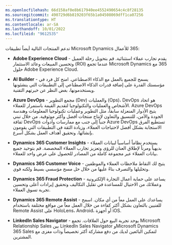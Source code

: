 ```yaml
---
ms.openlocfilehash: 66d158af0e8b617940ee4552490654c4c8f28135
ms.sourcegitcommit: 490729d6b819203f65b1a04508069dff1ca07256
ms.translationtype: HT
ms.contentlocale: ar-SA
ms.lasthandoff: 10/01/2022
ms.locfileid: "9612535"
---
```

تدعم المنتجات التالية أيضاً تطبيقات Microsoft Dynamics ‏365 للأعمال:

-   **Adobe ‏Experience Cloud** - يقدم تجارب عملاء استثنائية. قم بتحويل رحلة العميل وتحسين المبيعات وعائد الاستثمار (ROI) عندما تجمع Microsoft Dynamics ‏365 مع حلول Adobe ‏Experience Cloud.

-   **AI Builder** - يسمح للجميع بالعمل مع الذكاء الاصطناعي. امنح كل فرد في مؤسستك القدرة على إضافة قدرات الذكاء الاصطناعي إلى التطبيقات التي ينشئونها ويستخدمونها، بغض النظر عن خبرتهم التقنية.

-   **Azure DevOps** - مجمع التطوير (Dev) والعمليات (Ops)،‏ DevOps هو اتحاد الأشخاص والعمليات والتكنولوجيا لتقديم القيمة باستمرار للعملاء. Azure DevOps يتيح الأدوار المنعزلة سابقاً، مثل التطوير وعمليات تكنولوجيا المعلومات وهندسة الجودة والأمن، للتنسيق والتعاون لإنتاج منتجات أفضل وأكثر موثوقية. من خلال تبني ثقافة DevOps جنباً إلى جنب مع ممارسات وأدوات Azure DevOps تستطيع الفرق الاستجابة بشكل أفضل لاحتياجات العملاء، وزيادة الثقة في التطبيقات التي يقومون بإنشائها، وتحقيق أهداف العمل بشكل أسرع.

-   **Dynamics 365 Customer Insights** - يستخدم نظاماً أساسياً لبيانات العملاء بديهياً ومرناً لإطلاق العنان للرؤى وتعزيز تجارب العملاء المخصصة. قم بتوحيد جميع بيانات العملاء عبر مجموعة كاملة من المصادر للحصول على عرض واحد للعملاء.

-   **Dynamics 365 Customer Voice** - يتيح لك التقاط ملاحظات العملاء والموظفين وتحليلها والتصرف بناءً عليها من خلال حل مسح مؤسسي بسيط ولكنه قوي.

-   **Dynamics 365 Fraud Protection** - يساعد على حماية أعمال التجارة الإلكترونية وعملائك من الاحتيال للمساعدة في تقليل التكاليف وتحقيق إيرادات أعلى وتحسين تجربة تسوق العملاء.

-   **Dynamics 365 Remote Assist** - يساعدك على العمل معاً من أي مكان. اسمح للفنيين بالتعاون بشكل أكثر كفاءة من خلال العمل معاً من مواقع مختلفة باستخدام Remote Assist على HoloLens، Android، أو أجهزة iOS.

-   **LinkedIn Sales Navigator** - يوحد تجربة البيع حول العلاقات. تجمع Microsoft Relationship Sales بين LinkedIn Sales Navigator وMicrosoft Dynamics 365 Sales لتمكين البائعين لديك من دفع مشاركة أكثر تخصيصاً وذات مغزى مع المشترين.
